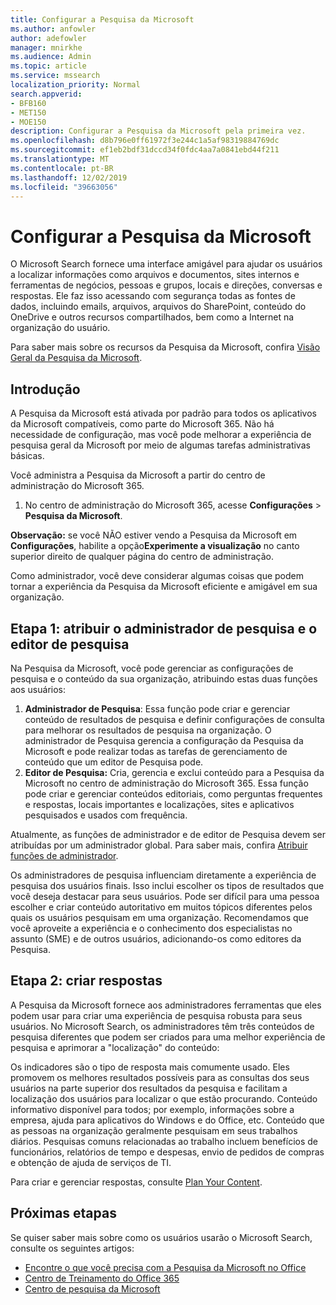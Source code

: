 ```yaml
---
title: Configurar a Pesquisa da Microsoft
ms.author: anfowler
author: adefowler
manager: mnirkhe
ms.audience: Admin
ms.topic: article
ms.service: mssearch
localization_priority: Normal
search.appverid:
- BFB160
- MET150
- MOE150
description: Configurar a Pesquisa da Microsoft pela primeira vez.
ms.openlocfilehash: d8b796e0ff61972f3e244c1a5af98319884769dc
ms.sourcegitcommit: ef1eb2bdf31dccd34f0fdc4aa7a0841ebd44f211
ms.translationtype: MT
ms.contentlocale: pt-BR
ms.lasthandoff: 12/02/2019
ms.locfileid: "39663056"
---
```

# <a name="set-up-microsoft-search"></a>Configurar a Pesquisa da Microsoft

O Microsoft Search fornece uma interface amigável para ajudar os usuários a localizar informações como arquivos e documentos, sites internos e ferramentas de negócios, pessoas e grupos, locais e direções, conversas e respostas. Ele faz isso acessando com segurança todas as fontes de dados, incluindo emails, arquivos, arquivos do SharePoint, conteúdo do OneDrive e outros recursos compartilhados, bem como a Internet na organização do usuário.

Para saber mais sobre os recursos da Pesquisa da Microsoft, confira [Visão Geral da Pesquisa da Microsoft](overview-microsoft-search.md).

## <a name="get-started"></a>Introdução

A Pesquisa da Microsoft está ativada por padrão para todos os aplicativos da Microsoft compatíveis, como parte do Microsoft 365. Não há necessidade de configuração, mas você pode melhorar a experiência de pesquisa geral da Microsoft por meio de algumas tarefas administrativas básicas.

Você administra a Pesquisa da Microsoft a partir do centro de administração do Microsoft 365.

1. No centro de administração do Microsoft 365, acesse **Configurações** > **Pesquisa da Microsoft**.

**Observação:** se você NÃO estiver vendo a Pesquisa da Microsoft em **Configurações**, habilite a opção**Experimente a visualização** no canto superior direito de qualquer página do centro de administração.

Como administrador, você deve considerar algumas coisas que podem tornar a experiência da Pesquisa da Microsoft eficiente e amigável em sua organização.

## <a name="step-1-assign-search-admin-and-search-editor"></a>Etapa 1: atribuir o administrador de pesquisa e o editor de pesquisa

Na Pesquisa da Microsoft, você pode gerenciar as configurações de pesquisa e o conteúdo da sua organização, atribuindo estas duas funções aos usuários:

1. **Administrador de Pesquisa**: Essa função pode criar e gerenciar conteúdo de resultados de pesquisa e definir configurações de consulta para melhorar os resultados de pesquisa na organização. O administrador de Pesquisa gerencia a configuração da Pesquisa da Microsoft e pode realizar todas as tarefas de gerenciamento de conteúdo que um editor de Pesquisa pode.
2. **Editor de Pesquisa:** Cria, gerencia e exclui conteúdo para a Pesquisa da Microsoft no centro de administração do Microsoft 365. Essa função pode criar e gerenciar conteúdos editoriais, como perguntas frequentes e respostas, locais importantes e localizações, sites e aplicativos pesquisados e usados com frequência.

Atualmente, as funções de administrador e de editor de Pesquisa devem ser atribuídas por um administrador global. Para saber mais, confira [Atribuir funções de administrador](https://docs.microsoft.com/office365/admin/add-users/assign-admin-roles?view=o365-worldwide).

Os administradores de pesquisa influenciam diretamente a experiência de pesquisa dos usuários finais. Isso inclui escolher os tipos de resultados que você deseja destacar para seus usuários. Pode ser difícil para uma pessoa escolher e criar conteúdo autoritativo em muitos tópicos diferentes pelos quais os usuários pesquisam em uma organização. Recomendamos que você aproveite a experiência e o conhecimento dos especialistas no assunto (SME) e de outros usuários, adicionando-os como editores da Pesquisa.

## <a name="step-2-create-answers"></a>Etapa 2: criar respostas

A Pesquisa da Microsoft fornece aos administradores ferramentas que eles podem usar para criar uma experiência de pesquisa robusta para seus usuários. No Microsoft Search, os administradores têm três conteúdos de pesquisa diferentes que podem ser criados para uma melhor experiência de pesquisa e aprimorar a "localização" do conteúdo:

Os indicadores são o tipo de resposta mais comumente usado. Eles promovem os melhores resultados possíveis para as consultas dos seus usuários na parte superior dos resultados da pesquisa e facilitam a localização dos usuários para localizar o que estão procurando.
Conteúdo informativo disponível para todos; por exemplo, informações sobre a empresa, ajuda para aplicativos do Windows e do Office, etc. Conteúdo que as pessoas na organização geralmente pesquisam em seus trabalhos diários. Pesquisas comuns relacionadas ao trabalho incluem benefícios de funcionários, relatórios de tempo e despesas, envio de pedidos de compras e obtenção de ajuda de serviços de TI.

Para criar e gerenciar respostas, consulte [Plan Your Content](plan-your-content.md).

## <a name="next-steps"></a>Próximas etapas

Se quiser saber mais sobre como os usuários usarão o Microsoft Search, consulte os seguintes artigos:

- [Encontre o que você precisa com a Pesquisa da Microsoft no Office](https://support.office.com/article/find-what-you-need-with-microsoft-search-in-office-2457d4d8-48a8-4ad4-ab89-5a0657aa8446)
- [Centro de Treinamento do Office 365](https://support.office.com/office-training-center)
- [Centro de pesquisa da Microsoft](https://support.office.com/article/-working-title-microsoft-search-center-b8bf5a2c-7515-40a9-9a6a-b8ed382c86bc)
